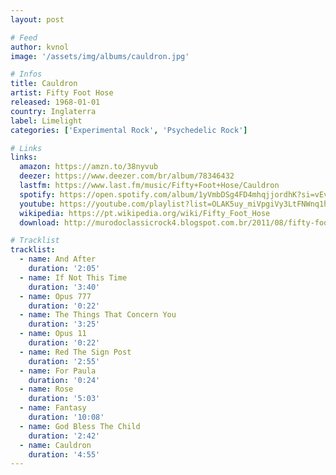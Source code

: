 ```yaml
---
layout: post

# Feed
author: kvnol
image: '/assets/img/albums/cauldron.jpg'

# Infos
title: Cauldron
artist: Fifty Foot Hose
released: 1968-01-01
country: Inglaterra
label: Limelight
categories: ['Experimental Rock', 'Psychedelic Rock']

# Links
links:
  amazon: https://amzn.to/38nyvub
  deezer: https://www.deezer.com/br/album/78346432
  lastfm: https://www.last.fm/music/Fifty+Foot+Hose/Cauldron
  spotify: https://open.spotify.com/album/1yVmbDSg4FD4mhqjjordhK?si=vEvRuVn3QuCw-rTUFB-7tA
  youtube: https://youtube.com/playlist?list=OLAK5uy_miVpgiVy3LtFNWnq1hyi3oh3EVo-zZciE
  wikipedia: https://pt.wikipedia.org/wiki/Fifty_Foot_Hose
  download: http://murodoclassicrock4.blogspot.com.br/2011/08/fifty-foot-hose-cauldron-1967.html

# Tracklist
tracklist:
  - name: And After
    duration: '2:05'
  - name: If Not This Time
    duration: '3:40'
  - name: Opus 777
    duration: '0:22'
  - name: The Things That Concern You
    duration: '3:25'
  - name: Opus 11
    duration: '0:22'
  - name: Red The Sign Post
    duration: '2:55'
  - name: For Paula
    duration: '0:24'
  - name: Rose
    duration: '5:03'
  - name: Fantasy
    duration: '10:08'
  - name: God Bless The Child
    duration: '2:42'
  - name: Cauldron
    duration: '4:55'
---
```

